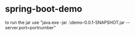 # spring-boot-demo
to run the jar use "java.exe -jar .\demo-0.0.1-SNAPSHOT.jar --server.port=portnumber"
